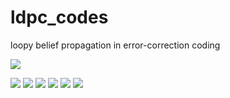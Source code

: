 # ldpc_codes
loopy belief propagation in error-correction coding

![](data/CodeCogsEqn.gif)
 	
![](data/spoon.png)
![](data/0.png)
![](data/2.png)
![](data/3.png)
![](data/4.png)
![](data/5.png)
